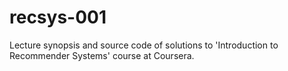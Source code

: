 recsys-001
==========

Lecture synopsis and source code of solutions to 'Introduction to Recommender Systems' course at Coursera.

